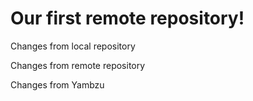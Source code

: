 # Our first remote repository! 

Changes from local repository

Changes from remote repository

Changes from Yambzu